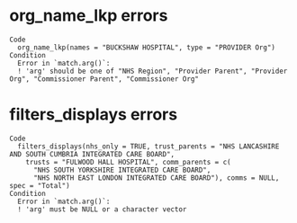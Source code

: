 # org_name_lkp errors

    Code
      org_name_lkp(names = "BUCKSHAW HOSPITAL", type = "PROVIDER Org")
    Condition
      Error in `match.arg()`:
      ! 'arg' should be one of "NHS Region", "Provider Parent", "Provider Org", "Commissioner Parent", "Commissioner Org"

# filters_displays errors

    Code
      filters_displays(nhs_only = TRUE, trust_parents = "NHS LANCASHIRE AND SOUTH CUMBRIA INTEGRATED CARE BOARD",
        trusts = "FULWOOD HALL HOSPITAL", comm_parents = c(
          "NHS SOUTH YORKSHIRE INTEGRATED CARE BOARD",
          "NHS NORTH EAST LONDON INTEGRATED CARE BOARD"), comms = NULL, spec = "Total")
    Condition
      Error in `match.arg()`:
      ! 'arg' must be NULL or a character vector

